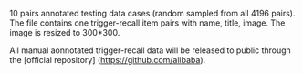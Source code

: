 10 pairs annotated testing data cases (random sampled from all 4196 pairs).
The file contains one trigger-recall item pairs with name, title, image. The image is resized to 300*300.

All manual aonnotated trigger-recall data will be released to public through the [official repository] (https://github.com/alibaba).
